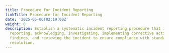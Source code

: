 ```yaml
---
title: Procedure for Incident Reporting
linkTitle: Procedure for Incident Reporting
date: '2025-05-06T02:19:00Z'
weight: 0
description: Establish a systematic incident reporting procedure that includes identifying,
  reporting, acknowledging, investigating, implementing corrective actions, communicating
  findings, and reviewing the incident to ensure compliance with standards and timely
  resolution.
---
```



<!-- Unsupported block type: table_of_contents -->

<!-- Unsupported block type: unsupported -->

